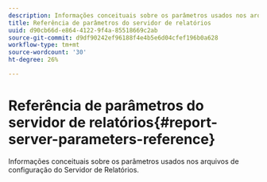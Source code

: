```yaml
---
description: Informações conceituais sobre os parâmetros usados nos arquivos de configuração do Servidor de Relatórios.
title: Referência de parâmetros do servidor de relatórios
uuid: d90cb66d-e864-4122-9f4a-85518669c2ab
source-git-commit: d9df90242ef96188f4e4b5e6d04cfef196b0a628
workflow-type: tm+mt
source-wordcount: '30'
ht-degree: 26%

---
```



# Referência de parâmetros do servidor de relatórios{#report-server-parameters-reference}

Informações conceituais sobre os parâmetros usados nos arquivos de configuração do Servidor de Relatórios.

